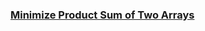 ### [Minimize Product Sum of Two Arrays](https://leetcode.com/problems/minimize-product-sum-of-two-arrays)

